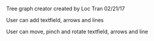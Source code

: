 Tree graph creator created by Loc Tran
02/21/17

User can add textfield, arrows and lines

User can move, pinch and rotate textfield, arrows and line
